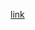 [link](https://webcms3.cse.unsw.edu.au/static/uploads/course/COMP9315/25T1/6d3395d0664ad6c38e616ef16701c1d20b66da7c160dbae3c97a2f3c464cc175/COMP9315_25T1_Assignment1.pdf) 

